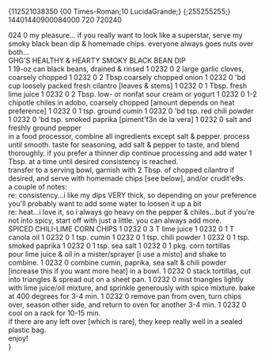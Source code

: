 <p>{112521038350 {00 Times-Roman;10 LucidaGrande;} {;255255255;} 14401440900084000 720 720240</p>
<p>024 0 my pleasure... if you really want to look like a superstar, serve my smoky black bean dip &amp; homemade chips. everyone always goes nuts over both...<br />GHG'S HEALTHY &amp; HEARTY SMOKY BLACK BEAN DIP<br />1 19-oz can black beans, drained &amp; rinsed 1 0232 0 2 large garlic cloves, coarsely chopped 1 0232 0 2 Tbsp.coarsely chopped onion 1 0232 0 'bd cup loosely packed fresh cilantro [leaves &amp; stems] 1 0232 0 1 Tbsp. fresh lime juice 1 0232 0 2 Tbsp. low- or nonfat sour cream or yogurt 1 0232 0 1-2 chipotle chiles in adobo, coarsely chopped [amount depends on heat preference] 1 0232 0 1 tsp. ground cumin 1 0232 0 'bd tsp. red chili powder 1 0232 0 'bd tsp. smoked paprika [piment'f3n de la vera] 1 0232 0 salt and freshly ground pepper<br />in a food processor, combine all ingredients except salt &amp; pepper. process until smooth. taste for seasoning, add salt &amp; pepper to taste, and blend thoroughly. if you prefer a thinner dip continue processing and add water 1 Tbsp. at a time until desired consistency is reached.<br />transfer to a serving bowl, garnish with 2 Tbsp. of chopped cilantro if desired, and serve with homemade chips [see below], and/or crudit'e9s.<br />a couple of notes:<br />re: consistency...i like my dips VERY thick, so depending on your preference you'll probably want to add some water to loosen it up a bit<br />re: heat...i love it, so i always go heavy on the pepper &amp; chiles...but if you're not into spicy, start off with just a little. you can always add more.<br />SPICED CHILI-LIME CORN CHIPS 1 0232 0 3 T lime juice 1 0232 0 1 T canola oil 1 0232 0 1 tsp. cumin 1 0232 0 1 tsp. chili powder 1 0232 0 1 tsp. smoked paprika 1 0232 0 1 tsp. sea salt 1 0232 0 1 pkg. corn tortillas<br />pour lime juice &amp; oil in a mister/sprayer [i use a misto] and shake to combine. 1 0232 0 combine cumin, paprika, sea salt &amp; chili powder [increase this if you want more heat] in a bowl. 1 0232 0 stack tortillas, cut into triangles &amp; spread out on a sheet pan. 1 0232 0 mist triangles lightly with lime juice/oil mixture, and sprinkle generously with spice mixture. bake at 400 degrees for 3-4 min. 1 0232 0 remove pan from oven, turn chips over, season other side, and return to oven for another 3-4 min. 1 0232 0 cool on a rack for 10-15 min.<br />if there are any left over [which is rare], they keep really well in a sealed plastic bag.<br />enjoy!<br />}</p>

